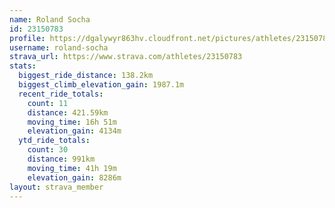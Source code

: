 ```yaml
---
name: Roland Socha
id: 23150783
profile: https://dgalywyr863hv.cloudfront.net/pictures/athletes/23150783/14745672/4/large.jpg
username: roland-socha
strava_url: https://www.strava.com/athletes/23150783
stats:
  biggest_ride_distance: 138.2km
  biggest_climb_elevation_gain: 1987.1m
  recent_ride_totals:
    count: 11
    distance: 421.59km
    moving_time: 16h 51m
    elevation_gain: 4134m
  ytd_ride_totals:
    count: 30
    distance: 991km
    moving_time: 41h 19m
    elevation_gain: 8286m
layout: strava_member
--- 
```

